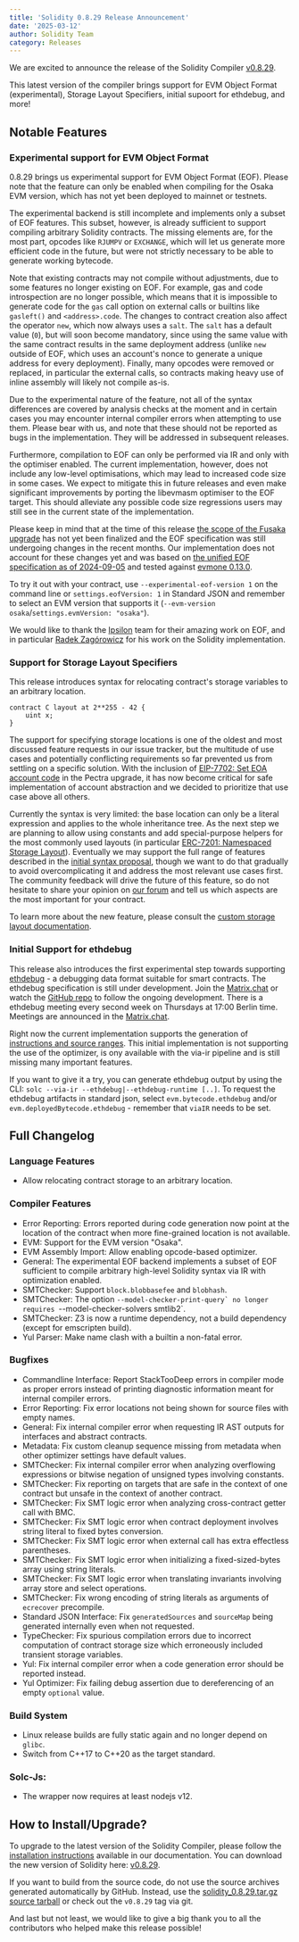 ```yaml
---
title: 'Solidity 0.8.29 Release Announcement'
date: '2025-03-12'
author: Solidity Team
category: Releases
---
```


We are excited to announce the release of the Solidity Compiler [v0.8.29](https://github.com/ethereum/solidity/releases/tag/v0.8.29).

This latest version of the compiler brings support for EVM Object Format (experimental), Storage Layout Specifiers, initial supoort for ethdebug, and more! 

## Notable Features

### Experimental support for EVM Object Format

0.8.29 brings us experimental support for EVM Object Format (EOF).
Please note that the feature can only be enabled when compiling for the Osaka EVM version, which has not yet been deployed to mainnet or testnets.

The experimental backend is still incomplete and implements only a subset of EOF features.
This subset, however, is already sufficient to support compiling arbitrary Solidity contracts.
The missing elements are, for the most part, opcodes like `RJUMPV` or `EXCHANGE`, which will let us generate more efficient code in the future, but were not strictly necessary to be able to generate working bytecode.

Note that existing contracts may not compile without adjustments, due to some features no longer existing on EOF.
For example, gas and code introspection are no longer possible, which means that it is impossible to generate code for the `gas` call option on external calls or builtins like `gasleft()` and `<address>.code`.
The changes to contract creation also affect the operator `new`, which now always uses a `salt`.
The `salt` has a default value (`0`), but will soon become mandatory, since using the same value with the same contract results in the same deployment address 
(unlike `new` outside of EOF, which uses an account's nonce to generate a unique address for every deployment).
Finally, many opcodes were removed or replaced, in particular the external calls, so contracts making heavy use of inline assembly will likely not compile as-is.

Due to the experimental nature of the feature, not all of the syntax differences are covered by analysis checks at the moment and in certain cases you may encounter internal compiler errors when attempting to use them.
Please bear with us, and note that these should not be reported as bugs in the implementation.
They will be addressed in subsequent releases.

Furthermore, compilation to EOF can only be performed via IR and only with the optimiser enabled.
The current implementation, however, does not include any low-level optimisations, which may lead to increased code size in some cases.
We expect to mitigate this in future releases and even make significant improvements by porting the libevmasm optimiser to the EOF target.
This should alleviate any possible code size regressions users may still see in the current state of the implementation.

Please keep in mind that at the time of this release [the scope of the Fusaka upgrade](https://eips.ethereum.org/EIPS/eip-7607) has not yet been finalized and the EOF specification was still undergoing changes in the recent months.
Our implementation does not account for these changes yet and was based on [the unified EOF specification as of 2024-09-05](https://github.com/ipsilon/eof/blob/7728efe7433b8521c8b6711610e56c6122440795/spec/eof.md) and tested against [evmone 0.13.0](https://github.com/ethereum/evmone/releases/tag/v0.13.0).

To try it out with your contract, use `--experimental-eof-version 1` on the command line or `settings.eofVersion: 1` in Standard JSON and remember to select an EVM version that supports it (`--evm-version osaka`/`settings.evmVersion: "osaka"`).

We would like to thank the [Ipsilon](https://notes.ethereum.org/@ipsilon/about) team for their amazing work on EOF, and in particular [Radek Zagórowicz](https://github.com/rodiazet) for his work on the Solidity implementation.

### Support for Storage Layout Specifiers

This release introduces syntax for relocating contract's storage variables to an arbitrary location.

```solidity
contract C layout at 2**255 - 42 {
    uint x;
}
```

The support for specifying storage locations is one of the oldest and most discussed feature requests in our issue tracker, but the multitude of use cases and potentially conflicting requirements so far prevented us from settling on a specific solution.
With the inclusion of [EIP-7702: Set EOA account code](https://eips.ethereum.org/EIPS/eip-7702) in the Pectra upgrade, it has now become critical for safe implementation of account abstraction and we decided to prioritize that use case above all others.

Currently the syntax is very limited: the base location can only be a literal expression and applies to the whole inheritance tree.
As the next step we are planning to allow using constants and add special-purpose helpers for the most commonly used layouts (in particular [ERC-7201: Namespaced Storage Layout](https://eips.ethereum.org/EIPS/eip-7201)).
Eventually we may support the full range of features described in the [initial syntax proposal](https://notes.ethereum.org/@solidity/explicit-storage-layout-syntax), though we want to do that gradually to avoid overcomplicating it and address the most relevant use cases first.
The community feedback will drive the future of this feature, so do not hesitate to share your opinion on [our forum](https://forum.soliditylang.org) and tell us which aspects are the most important for your contract.

To learn more about the new feature, please consult the [custom storage layout documentation](https://docs.soliditylang.org/en/v0.8.29/contracts.html#custom-storage-layout).

### Initial Support for ethdebug

This release also introduces the first experimental step towards supporting [ethdebug](https://ethdebug.github.io/format/spec/overview) - a debugging data format suitable for smart contracts. The ethdebug specification is still under development. Join the [Matrix.chat](https://matrix.to/#/#ethdebug:matrix.org) or watch the [GitHub repo](https://github.com/ethdebug/format) to follow the ongoing development. There is a ethdebug meeting every second week on Thursdays at 17:00 Berlin time. Meetings are announced in the [Matrix.chat](https://matrix.to/#/#ethdebug:matrix.org).

Right now the current implementation supports the generation of [instructions and source ranges](https://ethdebug.github.io/format/spec/program). This initial implementation is not supporting the use of the optimizer, is ony available with the via-ir pipeline and is still missing many important features.

If you want to give it a try, you can generate ethdebug output by using the CLI: `solc --via-ir --ethdebug|--ethdebug-runtime [..]`. To request the ethdebug artifacts in standard json, select `evm.bytecode.ethdebug` and/or `evm.deployedBytecode.ethdebug` - remember that `viaIR` needs to be set.

## Full Changelog

### Language Features

* Allow relocating contract storage to an arbitrary location.

### Compiler Features

* Error Reporting: Errors reported during code generation now point at the location of the contract when more fine-grained location is not available.
* EVM: Support for the EVM version "Osaka".
* EVM Assembly Import: Allow enabling opcode-based optimizer.
* General: The experimental EOF backend implements a subset of EOF sufficient to compile arbitrary high-level Solidity syntax via IR with optimization enabled.
* SMTChecker: Support `block.blobbasefee` and `blobhash`.
* SMTChecker: The option ``--model-checker-print-query` no longer requires ``--model-checker-solvers smtlib2`.
* SMTChecker: Z3 is now a runtime dependency, not a build dependency (except for emscripten build).
* Yul Parser: Make name clash with a builtin a non-fatal error.

### Bugfixes

* Commandline Interface: Report StackTooDeep errors in compiler mode as proper errors instead of printing diagnostic information meant for internal compiler errors.
* Error Reporting: Fix error locations not being shown for source files with empty names.
* General: Fix internal compiler error when requesting IR AST outputs for interfaces and abstract contracts.
* Metadata: Fix custom cleanup sequence missing from metadata when other optimizer settings have default values.
* SMTChecker: Fix internal compiler error when analyzing overflowing expressions or bitwise negation of unsigned types involving constants.
* SMTChecker: Fix reporting on targets that are safe in the context of one contract but unsafe in the context of another contract.
* SMTChecker: Fix SMT logic error when analyzing cross-contract getter call with BMC.
* SMTChecker: Fix SMT logic error when contract deployment involves string literal to fixed bytes conversion.
* SMTChecker: Fix SMT logic error when external call has extra effectless parentheses.
* SMTChecker: Fix SMT logic error when initializing a fixed-sized-bytes array using string literals.
* SMTChecker: Fix SMT logic error when translating invariants involving array store and select operations.
* SMTChecker: Fix wrong encoding of string literals as arguments of `ecrecover` precompile.
* Standard JSON Interface: Fix `generatedSources` and `sourceMap` being generated internally even when not requested.
* TypeChecker: Fix spurious compilation errors due to incorrect computation of contract storage size which erroneously included transient storage variables.
* Yul: Fix internal compiler error when a code generation error should be reported instead.
* Yul Optimizer: Fix failing debug assertion due to dereferencing of an empty `optional` value.

### Build System

* Linux release builds are fully static again and no longer depend on `glibc`.
* Switch from C\++17 to C\++20 as the target standard.

### Solc-Js:

* The wrapper now requires at least nodejs v12.

## How to Install/Upgrade?

To upgrade to the latest version of the Solidity Compiler, please follow the [installation instructions](https://docs.soliditylang.org/en/v0.8.29/installing-solidity.html) available in our documentation.
You can download the new version of Solidity here: [v0.8.29](https://github.com/ethereum/solidity/releases/tag/v0.8.29).

If you want to build from the source code, do not use the source archives generated automatically by GitHub. Instead, use the [solidity_0.8.29.tar.gz source tarball](https://github.com/ethereum/solidity/releases/download/v0.8.29/solidity_0.8.29.tar.gz) or check out the `v0.8.29` tag via git.

And last but not least, we would like to give a big thank you to all the contributors who helped make this release possible!
